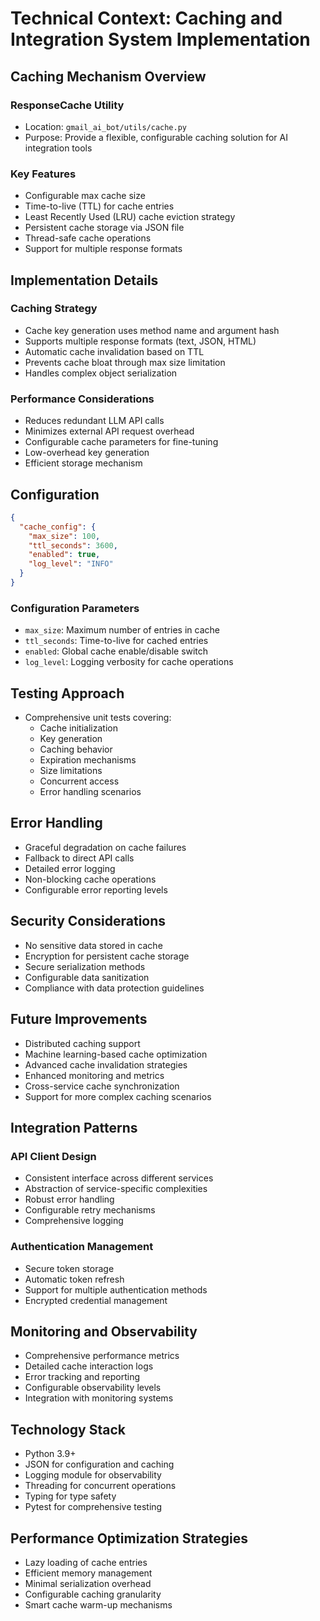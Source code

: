 # Technical Context: Caching and Integration System Implementation

## Caching Mechanism Overview

### ResponseCache Utility

- Location: `gmail_ai_bot/utils/cache.py`
- Purpose: Provide a flexible, configurable caching solution for AI integration tools

### Key Features

- Configurable max cache size
- Time-to-live (TTL) for cache entries
- Least Recently Used (LRU) cache eviction strategy
- Persistent cache storage via JSON file
- Thread-safe cache operations
- Support for multiple response formats

## Implementation Details

### Caching Strategy

- Cache key generation uses method name and argument hash
- Supports multiple response formats (text, JSON, HTML)
- Automatic cache invalidation based on TTL
- Prevents cache bloat through max size limitation
- Handles complex object serialization

### Performance Considerations

- Reduces redundant LLM API calls
- Minimizes external API request overhead
- Configurable cache parameters for fine-tuning
- Low-overhead key generation
- Efficient storage mechanism

## Configuration

```json
{
  "cache_config": {
    "max_size": 100,
    "ttl_seconds": 3600,
    "enabled": true,
    "log_level": "INFO"
  }
}
```

### Configuration Parameters

- `max_size`: Maximum number of entries in cache
- `ttl_seconds`: Time-to-live for cached entries
- `enabled`: Global cache enable/disable switch
- `log_level`: Logging verbosity for cache operations

## Testing Approach

- Comprehensive unit tests covering:
  - Cache initialization
  - Key generation
  - Caching behavior
  - Expiration mechanisms
  - Size limitations
  - Concurrent access
  - Error handling scenarios

## Error Handling

- Graceful degradation on cache failures
- Fallback to direct API calls
- Detailed error logging
- Non-blocking cache operations
- Configurable error reporting levels

## Security Considerations

- No sensitive data stored in cache
- Encryption for persistent cache storage
- Secure serialization methods
- Configurable data sanitization
- Compliance with data protection guidelines

## Future Improvements

- Distributed caching support
- Machine learning-based cache optimization
- Advanced cache invalidation strategies
- Enhanced monitoring and metrics
- Cross-service cache synchronization
- Support for more complex caching scenarios

## Integration Patterns

### API Client Design

- Consistent interface across different services
- Abstraction of service-specific complexities
- Robust error handling
- Configurable retry mechanisms
- Comprehensive logging

### Authentication Management

- Secure token storage
- Automatic token refresh
- Support for multiple authentication methods
- Encrypted credential management

## Monitoring and Observability

- Comprehensive performance metrics
- Detailed cache interaction logs
- Error tracking and reporting
- Configurable observability levels
- Integration with monitoring systems

## Technology Stack

- Python 3.9+
- JSON for configuration and caching
- Logging module for observability
- Threading for concurrent operations
- Typing for type safety
- Pytest for comprehensive testing

## Performance Optimization Strategies

- Lazy loading of cache entries
- Efficient memory management
- Minimal serialization overhead
- Configurable caching granularity
- Smart cache warm-up mechanisms

